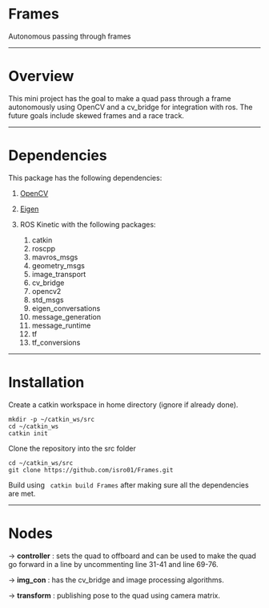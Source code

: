 # Frames
Autonomous passing through frames 

---
# Overview
This mini project has the goal to make a quad pass through a frame autonomously using OpenCV and a cv_bridge for integration with ros.
The future goals include skewed frames and a race track.

---
# Dependencies

This package has the following dependencies:

1. [OpenCV](https://opencv.org) 
2. [Eigen](http://eigen.tuxfamily.org/index.php?title=Main_Page)
3. ROS Kinetic with the following packages:

    1. catkin
    2. roscpp
    3. mavros_msgs
    4. geometry_msgs
    5. image_transport
    6. cv_bridge
    7. opencv2
    8. std_msgs
    9. eigen_conversations
    10. message_generation
    11. message_runtime
    12. tf
    13. tf_conversions

---
# Installation

Create a catkin workspace in home directory (ignore if already done).
```
mkdir -p ~/catkin_ws/src
cd ~/catkin_ws
catkin init
```
Clone the repository into the src folder
```
cd ~/catkin_ws/src
git clone https://github.com/isro01/Frames.git
```
Build using ``` catkin build Frames``` after making sure all the dependencies are met.

---
# Nodes
-> **controller** : sets the quad to offboard and can be used to make the quad go forward in a line by uncommenting line 31-41 and line 69-76.

-> **img_con** : has the cv_bridge and image processing algorithms.

-> **transform** : publishing pose to the quad using camera matrix.
